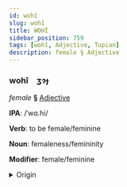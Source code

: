 ```yaml
---
id: wohî
slug: wohî
title: WOHÎ
sidebar_position: 759
tags: [wohî, Adjective, Tupian]
description: female § Adjective
---
```


### wohî&emsp;<span kind="abugida">ʒɂɟ</span>

*female* **§** [Adjective](../../tags/Adjective)

**IPA**: /ˈwɑ.hi/

**Verb**: to be female/feminine

**Noun**: femaleness/femininity

**Modifier**: female/feminine

<details>
    <summary>Origin</summary>
    Guajá wahy [wahy]<br/>
    <em>Tupian Language Family</em>
</details>